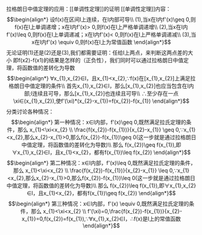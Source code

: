 拉格朗日中值定理的应用：[[单调性定理]]的证明
[[单调性定理]]内容：
$$\begin{align*}
设f(x)在区间I上连续，在I内部可导\\
(1),当x在I内f'(x)\geq 0,则f(x)在I上单调递增；x在I内f'(x)> 0,则f(x)在I上严格单调递增\\
(2),当x在I内f'(x)\leq 0,则f(x)在I上单调递减；x在I内f'(x)< 0,则f(x)在I上严格单调递减\\
(3),当x在I内f'(x) \equiv 0,则f(x)在I上为常值函数
\end{align*}$$
无论证明(1)还是(2)还是(3),我们都需要证明：任给I上两点，来判断这两点差的大小
即f(x2)-f(x1)的结果是怎样的（正负性），我们同时可以通过拉格朗日中值定理，将函数值的差转化为导数
$$\begin{align*}
∀x_{1},x_{2}∈I，且x_{1}<x_{2},∵f(x)在[x_{1},x_{2}]上满足拉格朗日中值定理的条件\\
首先x_{1},x_{2}∈I，那么[x_{1},x_{2}]也应当包含在I内部;I连续且可导，那么[x_{1},x_{2}]也连续且可导\\
∴至少存在一点\xi∈(x_{1},x_{2}),使f'(\xi)*(x_{2}-x_{1})=f(x_{2})-f(x_{1})
\end{align*}$$
分类讨论各种情况：
$$\begin{align*}
第一种情况：x∈I内部，f'(x)\geq 0,既然满足拉氏定理的条件，那么 x_{1}<\xi<x_{2} \\
\frac{f(x_{2})-f(x_{1})}{x_{2}-x_{1}} \geq 0,∵x_{1}<x_{2},那么x_{2}-x_{1}>0,那么f(x_{2})-f(x_{1})\geq 0(这一步就是通过拉格朗日中值定理，将函数值的差转化为导数)\\
那么 f(x_{2})\geq f(x_{1}),即∀x_{1},x_{2}∈I，且x_{1}<x_{2}，都有f(x_{1})\leq f(x_{2})
\end{align*}$$
$$\begin{align*}
第二种情况：x∈I内部，f'(x)\leq 0,既然满足拉氏定理的条件，那么 x_{1}<\xi<x_{2} \\
\frac{f(x_{2})-f(x_{1})}{x_{2}-x_{1}} \leq 0,∵x_{1}<x_{2},那么x_{2}-x_{1}>0,那么f(x_{2})-f(x_{1})\leq 0(这一步就是通过拉格朗日中值定理，将函数值的差转化为导数)\\
那么 f(x_{2})\leq f(x_{1}),即∀x_{1},x_{2}∈I，且x_{1}<x_{2}，都有f(x_{1})\geq f(x_{2})
\end{align*}$$
$$\begin{align*}
第三种情况：x∈I内部，f'(x) \equiv 0,既然满足拉氏定理的条件，那么 x_{1}<\xi<x_{2} \\
f'(\xi)=0,\frac{f(x_{2})-f(x_{1})}{x_{2}-x_{1}}=0,f(x_{2})=f(x_{1}),∵∀x_{1},x_{2}∈I，∴f(x)是I上的常值函数
\end{align*}$$
